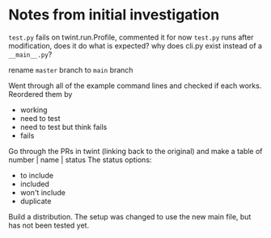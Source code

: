 # Notes from initial investigation

`test.py` fails on twint.run.Profile, commented it for now
`test.py` runs after modification, does it do what is expected?
why does cli.py exist instead of a `__main__.py`?

rename `master` branch to `main` branch

Went through all of the example command lines and checked if each works.  Reordered them by 
 * working
 * need to test
 * need to test but think fails
 * fails

Go through the PRs in twint (linking back to the original) and make a table of number | name | status
The status options:
 * to include
 * included
 * won't include
 * duplicate

Build a distribution.  The setup was changed to use the new main file, but has not been tested yet.
